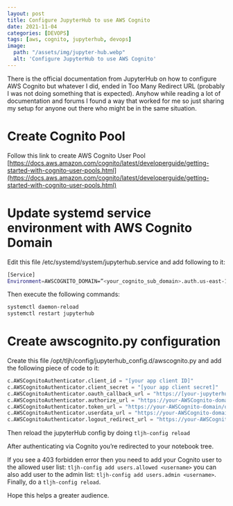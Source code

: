```yaml
---
layout: post
title: Configure JupyterHub to use AWS Cognito
date: 2021-11-04
categories: [DEVOPS]
tags: [aws, cognito, jupyterhub, devops]
image:
  path: "/assets/img/jupyter-hub.webp"
  alt: 'Configure JupyterHub to use AWS Cognito'
---
```

There is the official documentation from JupyterHub on how to configure AWS Cognito but whatever I did, ended in Too Many Redirect URL (probably I was not doing something that is expected). Anyhow while reading a lot of documentation and forums I found a way that worked for me so just sharing my setup for anyone out there who might be in the same situation.

# Create Cognito Pool

Follow this link to create AWS Cognito User Pool  
[https://docs.aws.amazon.com/cognito/latest/developerguide/getting-started-with-cognito-user-pools.html](https://docs.aws.amazon.com/cognito/latest/developerguide/getting-started-with-cognito-user-pools.html)

# Update systemd service environment with AWS Cognito Domain

Edit this file /etc/systemd/system/jupyterhub.service and add following to it:

```bash
[Service]  
Environment=AWSCOGNITO_DOMAIN=”<your_cognito_sub_domain>.auth.us-east-1.amazoncognito.com”
```
Then execute the following commands:
```bash
systemctl daemon-reload
systemctl restart jupyterhub
```
# Create awscognito.py configuration

Create this file /opt/tljh/config/jupyterhub_config.d/awscognito.py and add the following piece of code to it:

```python
c.AWSCognitoAuthenticator.client_id = "[your app client ID]"
c.AWSCognitoAuthenticator.client_secret = "[your app client secret]"
c.AWSCognitoAuthenticator.oauth_callback_url = "https://[your-jupyterhub-host]/hub/oauth_callback"
c.AWSCognitoAuthenticator.authorize_url = "https://your-AWSCognito-domain/oauth2/authorize"
c.AWSCognitoAuthenticator.token_url = "https://your-AWSCognito-domain/oauth2/token"
c.AWSCognitoAuthenticator.userdata_url = "https://your-AWSCognito-domain/oauth2/userInfo"
c.AWSCognitoAuthenticator.logout_redirect_url = "https://your-AWSCognito-domain/oauth2/logout"
```

Then reload the jupyterHub config by doing  `tljh-config reload`

After authenticating via Cognito you’re redirected to your notebook tree.

If you see a 403 forbidden error then you need to add your Cognito user to the allowed user list:  `tljh-config add users.allowed <username>`  you can also add user to the admin list:  `tljh-config add users.admin <username>`. 
Finally, do a  `tljh-config reload`.

Hope this helps a greater audience.
